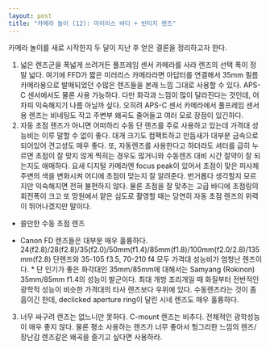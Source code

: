 ```yaml
---
layout: post
title: "카메라 놀이 (12): 미러리스 바디 + 빈티지 렌즈"
---
```


카메라 놀이를 새로 시작한지 두 달이 지난 후 얻은 결론을 정리하고자 한다.
1. 넓은 렌즈군을 폭넓게 쓰려거든 풀프레임 센서 카메라를 사라
렌즈의 선택 폭이 정말 넓다. 여기에 FFD가 짧은 미러리스 카메라라면 아답터를 연결해서 35mm 필름 카메라용으로 발매되었던 수많은 렌즈들을 본래 느낌 그대로 사용할 수 있다.
APS-C 센서에서도 물론 사용 가능하다. 다만 화각과 느낌이 많이 달라진다는 것인데, 어차피 익숙해지기 나름 아닐까 싶다. 오히려 APS-C 센서 카메라에서 풀프레임 센서용 렌즈는 비네팅도 작고 주변부 왜곡도 줄어들고 여러 모로 장점이 있긴하다.
2. 자동 초점 렌즈가 아니면 어떠하리
수동 단 렌즈를 주로 사용하고 있는데 가격대 성능비는 이루 말할 수 없이 좋다. 대개 크기도 컴팩트하고 만듬새가 대부분 금속으로 되어있어 견고성도 매우 좋다. 또, 자동렌즈를 사용한다고 하더라도 셔터를 급히 누르면 초점이 잘 맞지 않게 찍히는 경우도 많거니와 수동렌즈 대비 시간 절약이 잘 되는지도 애매하다. 요새 디지털 카메라엔 focus peak이 있어서 초점이 맞은 피사체 주변의 색을 변화시켜 어디에 초점이 맞는지 잘 알려준다. 번거롭다 생각할지 모르지만 익숙해지면 전혀 불편하지 않다. 물론 초점을 잘 맞추는 고급 바디에 초점링의 회전폭이 크고 또 망원에서 얕은 심도로 촬영할 때는 당연히 자동 초점 렌즈의 위력이 뛰어나겠지만 말이다. 
- 쓸만한 수동 초점 렌즈
* Canon FD 렌즈들은 대부분 매우 훌륭하다. 24(f2.8)/28(f2.8)/35(f2.0)/50mm(f1.4)/85mm(f1.8)/100mm(f2.0/2.8)/135mm(f2.8) 단렌즈와 35-105 f3.5, 70-210 f4 모두 가격대 성능비가 엄청난 렌즈이다. * 단 인기가 좋은 화각대인 35mm/85mm에 대해서는 Samyang (Rokinon) 35mm/85mm f1.4의 성능이 발군이다. 최대 개방 조리개일 때 화질부터 전반적인 광학적 성능이 비슷한 가격대의 타사 렌즈보다 우위에 있다. 수동렌즈라는 것이 좀 흠이긴 한데, declicked aperture ring이 달린 시네 렌즈도 매우 훌륭하다.
3. 너무 싸구려 렌즈는 없느니만 못하다.
C-mount 렌즈는 비추다. 전체적인 광학성능이 매우 좋지 않다. 물론 평소 사용하는 렌즈가 너무 좋아서 헝그리한 느낌의 렌즈/장난감 렌즈같은 왜곡을 즐기고 싶다면 사용하라. 





